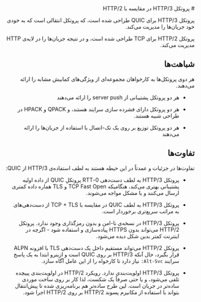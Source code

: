 <div dir="rtl">
# پروتکل HTTP/3 در مقایسه با HTTP/2

پروتکل HTTP/3 برای QUIC طراحی شده است، که پروتکل انتقالی است که به خودی خود جریان‌ها را مدیریت می‌کند.

پروتکل HTTP/2 برای TCP طراحی شده است، و در نتیجه جریان‌ها را در لایه‌ی HTTP مدیریت می‌کند.

## شباهت‌ها

هر دوی پروتکل‌ها به کارخواهان مجموعه‌ای از ویژگی‌های کمابیش مشابه را ارائه می‌دهند.

- هر دو پروتکل پشتیبانی از server push را ارائه می‌دهند

- هر دو پروتکل دارای فشرده سازی سرایند هستند، و QPACK و HPACK در طراحی شبیه هستند.

- هر دو پروتکل توزیع بر روی یک تک-اتصال با استفاده از جریان‌ها را ارائه می‌دهند

## تفاوت‌ها

تفاوت‌ها در جزئیات و عمدتاً در این حیطه هستند به لطف استفاده‌ی HTTP/3 از QUIC:

- پروتکل HTTP/3 به لطف دست‌دهی 0-RTT پروتکلِ QUIC از داده‌ اولیه پشتیبانی بهتری می‌کند، هنگامیکه TCP Fast Open و TLS هماره داده کمتری ارسال می‌کنند و با مشکل مواجه می‌شوند.

- پروتکل HTTP/3 به لطف QUIC در مقایسه با TCP + TLS از دست‌دهی‌های به مراتب سریع‌تری برخوردار است.

- پروتکل HTTP/3 در نسخه‌ی نا-امن و بدون رمزگذاری وجود ندارد. پروتکل HTTP/2 می‌تواند بدون HTTPS پیاده‌سازی و استفاده شود - اگرچه در اینترنت کمتر بدین شکل دیده می‌شود.

- پروتکل HTTP/2 می‌تواند مستقیم داخل یک دست‌دهی TLS با افزونه ALPN قرار بگیرد، حال آنکه HTTP/3 بر روی QUIC است و ازینرو ابتدا به یک پاسخ سرایند `Alt-Svc:` نیاز دارد تا کارخواه را از این عامل آگاه سازد.
- پروتکل HTTP/3 اولویت‌بندی ندارد. رویکرد HTTP/2 در اولویت‌بندی پییچده تلقی می‌شود، و یا حتی صرفاً یک شکست، لذا کار بر روی ساخت موردی ساده‌تر در جریان است. لین طرح ساده‌تر هم برنامه‌ریزی شده تا پیش‌انتقال بتواند با استفاده از مکانیزم پسوند HTTP/2 بر روی HTTP/2 اجرا شود.
</div>
